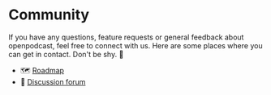 # Community

If you have any questions, feature requests or general feedback about openpodcast,
feel free to connect with us. Here are some places where you can get in contact.
Don't be shy. 🤗

- 🗺️ [Roadmap](https://github.com/openpodcast/roadmap)
- 💬 [Discussion forum](https://github.com/openpodcast/roadmap/discussions)
